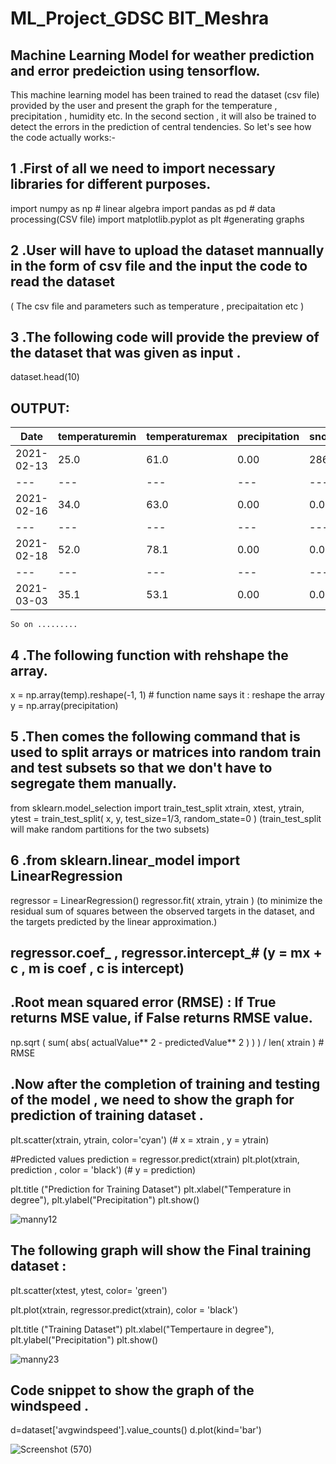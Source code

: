 # ML_Project_GDSC BIT_Meshra
## Machine Learning Model for weather prediction and error predeiction using tensorflow.

This machine learning model has been trained to read the dataset (csv file) provided by the user and present the graph for the temperature , precipitation , humidity etc.
In the second section , it will also be trained to detect the errors  in the prediction of central tendencies. So let's see how the code actually works:-

## 1 .First of all we need to import necessary libraries for different purposes. 

import numpy as np  # linear algebra
import pandas as pd # data processing(CSV file)
import matplotlib.pyplot as plt  #generating graphs

## 2 .User will have to upload the dataset mannually in the form of csv file and the input the code to read the dataset 

( The csv file and parameters such as  temperature , precipaitation etc )

## 3 .The following code will provide the preview of the dataset that was given as input . 
dataset.head(10)

## OUTPUT: 


Date |  temperaturemin | temperaturemax | precipitation | snowfall | snowdepth	|
---| --- | --- | --- |--- |--- |
2021-02-13 |  25.0 |  61.0 |  0.00 | 286 | 289 | 
---| --- | --- | --- |--- |--- 
2021-02-16 |  34.0 |  63.0 |  0.00 |  0.0 |  0.0 |  
---| --- | --- | --- |--- |--- |
2021-02-18 |  52.0 |  78.1 |  0.00 |  0.0 |  0.0 | 
---| --- | --- | --- |--- |--- |
2021-03-03 |  35.1 |  53.1 |  0.00 |  0.0 |  0.0 | 
    So on .........
## 4 .The following function with rehshape the array.
x = np.array(temp).reshape(-1, 1) # function name says it : reshape the array
y = np.array(precipitation)

## 5 .Then comes the following command that is used to split arrays or matrices into random train and test subsets so that we don't have to segregate them manually.
from sklearn.model_selection import train_test_split 
xtrain, xtest, ytrain, ytest = train_test_split( x, y, test_size=1/3, random_state=0 )
(train_test_split will make random partitions for the two subsets)

## 6 .from sklearn.linear_model import LinearRegression 
regressor = LinearRegression()
regressor.fit( xtrain, ytrain )
(to minimize the residual sum of squares between the observed targets in the dataset, and the targets predicted by the linear approximation.)

## regressor.coef_ , regressor.intercept_# (y = mx + c , m is coef , c is intercept)

## .Root mean squared error (RMSE) : If True returns MSE value, if False returns RMSE value.

np.sqrt ( sum( abs( actualValue** 2 - predictedValue** 2 ) ) ) / len( xtrain ) # RMSE

## .Now after the completion of training and testing of the model , we need to show the graph for prediction of training dataset .
plt.scatter(xtrain, ytrain, color='cyan') (# x = xtrain , y = ytrain)

#Predicted values
prediction = regressor.predict(xtrain)
plt.plot(xtrain, prediction , color = 'black') (# y = prediction)

plt.title ("Prediction for Training Dataset")
plt.xlabel("Temperature in degree"), plt.ylabel("Precipitation")
plt.show()

![manny12](https://user-images.githubusercontent.com/76861726/152522044-4238b9d0-bdd6-481f-9737-11410d6243a6.png)

## The following graph will show the Final training dataset :

plt.scatter(xtest, ytest, color= 'green')

plt.plot(xtrain, regressor.predict(xtrain), color = 'black')

plt.title ("Training Dataset")
plt.xlabel("Tempertaure in degree"), plt.ylabel("Precipitation")
plt.show()


![manny23](https://user-images.githubusercontent.com/76861726/152522238-d00ea81f-5712-4350-bd2a-35c461975574.png)

## Code snippet to show the graph of the windspeed . 

d=dataset['avgwindspeed'].value_counts()
d.plot(kind='bar')

![Screenshot (570)](https://user-images.githubusercontent.com/76861726/152522735-283e7f89-c933-42fc-b60e-5a76871d7d06.png)





